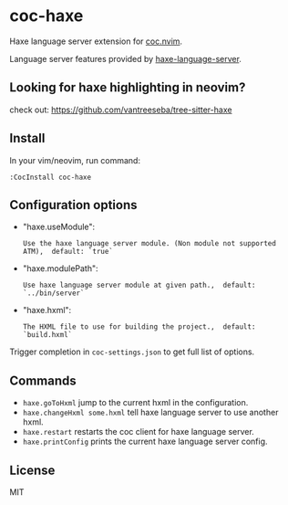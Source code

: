 # coc-haxe

Haxe language server extension for [coc.nvim](https://github.com/neoclide/coc.nvim).

Language server features provided by [haxe-language-server](https://github.com/vshaxe/haxe-language-server).

## Looking for haxe highlighting in neovim?
check out: https://github.com/vantreeseba/tree-sitter-haxe

## Install

In your vim/neovim, run command:

```
:CocInstall coc-haxe
```

## Configuration options

- "haxe.useModule":

      Use the haxe language server module. (Non module not supported ATM),  default: `true`

- "haxe.modulePath":

      Use haxe language server module at given path.,  default: `../bin/server`

- "haxe.hxml":

      The HXML file to use for building the project.,  default: `build.hxml`


Trigger completion in `coc-settings.json` to get full list of options.

## Commands

- `haxe.goToHxml` jump to the current hxml in the configuration. 
- `haxe.changeHxml some.hxml` tell haxe language server to use another hxml.
- `haxe.restart` restarts the coc client for haxe language server. 
- `haxe.printConfig` prints the current haxe language server config. 

## License

MIT
